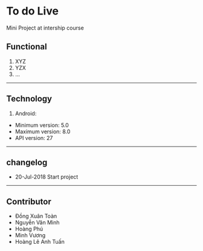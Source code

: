 # To do Live
Mini Project at intership course

## Functional
1. XYZ
2. YZX
3. ...


----
## Technology
1. Android:
 - Minimum version: 5.0
 - Maximum version: 8.0
 - API version: 27

----
## changelog
* 20-Jul-2018 Start project

----
## Contributor
* Đồng Xuân Toàn
* Nguyễn Văn Minh
* Hoàng Phú
* Minh Vương
* Hoàng Lê Anh Tuấn
